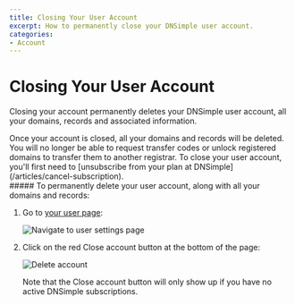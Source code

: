 ```yaml
---
title: Closing Your User Account
excerpt: How to permanently close your DNSimple user account.
categories:
- Account
---
```


# Closing Your User Account

Closing your account permanently deletes your DNSimple user account, all your domains, records and associated information.

<warning>
Once your account is closed, all your domains and records will be deleted. You will no longer be able to request transfer codes or unlock registered domains to transfer them to another registrar.
</warning>

<note>
To close your user account, you'll first need to [unsubscribe from your plan at DNSimple](/articles/cancel-subscription).
</note>

<div class="section-steps" markdown="1">
##### To permanently delete your user account, along with all your domains and records:

1. Go to [your user page](https://dnsimple.com/user):

    ![Navigate to user settings page](/files/access-user-settings.jpg)

1. Click on the red <label>Close account</label> button at the bottom of the page:

     ![Delete account](/files/delete-user.png)

   Note that the <label>Close account</label> button will only show up if you have no active DNSimple subscriptions.
</div>
